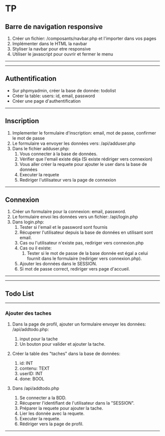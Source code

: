 # TP

## Barre de navigation responsive

1. Créer un fichier: /composants/navbar.php et l'importer dans vos pages
2. Implémenter dans le HTML la navbar
3. Styliser la navbar pour etre responsive
4. Utiliser le javascript pour ouvrir et fermer le menu

---
---

## Authentification

- Sur phpmyadmin, créer la base de donnée: todolist
- Créer la table: users: id, email, password
- Créer une page d'authentification

---

## Inscription

1. Implementer le formulaire d'inscription: email, mot de passe, confirmer le mot de passe
2. Le formulaire va envoyer les données vers: /api/adduser.php
3. Dans le fichier adduser.php:
   1. Vous connecter à la base de données.
   2. Vérifier que l'email existe déja (Si existe rédiriger vers connexion)
   3. Vous aller créer la requete pour ajouter le user dans la base de données
   4. Executer la requete
   5. Rediriger l'utilisateur vers la page de connexion

---

## Connexion

1. Créer un formulaire pour la connexion: email, password.
2. Le formulaire envoi les données vers un fichier: /api/login.php
3. Dans login.php:
   1. Tester si l'email et le password sont fournis 
   2. Récuperer l'utilisateur depuis la base de données en utilisant sont email.
   3. Cas ou l'utilisateur n'existe pas, rediriger vers connexion.php
   4. Cas ou il existe: 
      1. Tester si le mot de passe de la base donnée est égal a celui fournit dans le formulaire (rediriger vers connexion.php).
   5. Ajouter les données dans le SESSION.
   6. Si mot de passe correct, rediriger vers page d'accueil.

 ---
 ---

## Todo List

---

### Ajouter des taches


1. Dans la page de profil, ajouter un formulaire envoyer les données: /api/addtodo.php:
   1. input pour la tache
   2. Un bouton pour valider et ajouter la tache.

2. Créer la table des "taches" dans la base de données:
   1. id: INT
   2. contenu: TEXT
   3. userID: INT
   4. done: BOOL

3. Dans /api/addtodo.php
   1. Se connecter a la BDD.
   2. Récuperer l'identifiant de l'utilisateur dans la "SESSION".
   3. Préparer la requete pour ajouter la tache.
   4. Lier les donnée avec la requete.
   5. Executer la requete.
   6. Rédiriger vers la page de profil.

---
